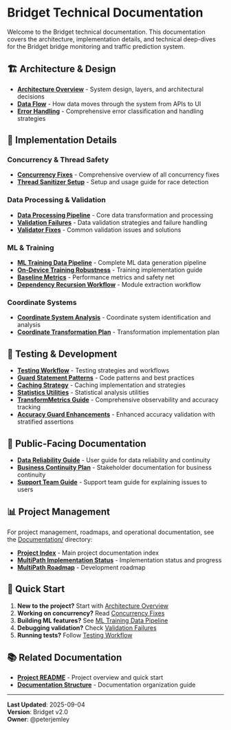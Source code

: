# Bridget Technical Documentation

Welcome to the Bridget technical documentation. This documentation covers the architecture, implementation details, and technical deep-dives for the Bridget bridge monitoring and traffic prediction system.

## 🏗️ Architecture & Design

- **[Architecture Overview](ArchitectureOverview.md)** - System design, layers, and architectural decisions
- **[Data Flow](DataFlow.md)** - How data moves through the system from APIs to UI
- **[Error Handling](ErrorHandling.md)** - Comprehensive error classification and handling strategies

## 🔧 Implementation Details

### Concurrency & Thread Safety
- **[Concurrency Fixes](ConcurrencyFixes.md)** - Comprehensive overview of all concurrency fixes
- **[Thread Sanitizer Setup](Articles/ThreadSanitizer_Setup.md)** - Setup and usage guide for race detection

### Data Processing & Validation
- **[Data Processing Pipeline](DataProcessingPipeline.md)** - Core data transformation and processing
- **[Validation Failures](ValidationFailures.md)** - Data validation strategies and failure handling
- **[Validator Fixes](ValidatorFixes.md)** - Common validation issues and solutions

### ML & Training
- **[ML Training Data Pipeline](MLTrainingDataPipeline.md)** - Complete ML data generation pipeline
- **[On-Device Training Robustness](Articles/OnDeviceTrainingRobustness.md)** - Training implementation guide
- **[Baseline Metrics](Articles/BaselineMetrics.md)** - Performance metrics and safety net
- **[Dependency Recursion Workflow](Articles/DependencyRecursionWorkflow.md)** - Module extraction workflow

### Coordinate Systems
- **[Coordinate System Analysis](CoordinateSystemAnalysis.md)** - Coordinate system identification and analysis
- **[Coordinate Transformation Plan](CoordinateTransformationPlan.md)** - Transformation implementation plan

## 🧪 Testing & Development

- **[Testing Workflow](TestingWorkflow.md)** - Testing strategies and workflows
- **[Guard Statement Patterns](GuardStatementPatterns.md)** - Code patterns and best practices
- **[Caching Strategy](CachingStrategy.md)** - Caching implementation and strategies
- **[Statistics Utilities](StatisticsUtilitiesSummary.md)** - Statistical analysis utilities
- **[TransformMetrics Guide](TransformMetricsGuide.md)** - Comprehensive observability and accuracy tracking
- **[Accuracy Guard Enhancements](AccuracyGuardEnhancements.md)** - Enhanced accuracy validation with stratified assertions

## 👥 Public-Facing Documentation

- **[Data Reliability Guide](DataReliabilityGuide.md)** - User guide for data reliability and continuity
- **[Business Continuity Plan](BusinessContinuityPlan.md)** - Stakeholder documentation for business continuity
- **[Support Team Guide](SupportTeamGuide.md)** - Support team guide for explaining issues to users

## 📊 Project Management

For project management, roadmaps, and operational documentation, see the [Documentation/](../Documentation/) directory:

- **[Project Index](../Documentation/PROJECT_INDEX.md)** - Main project documentation index
- **[MultiPath Implementation Status](../Documentation/MultiPath_Implementation_Status.md)** - Implementation status and progress
- **[MultiPath Roadmap](../Documentation/MULTIPATH_ROADMAP.md)** - Development roadmap

## 🚀 Quick Start

1. **New to the project?** Start with [Architecture Overview](ArchitectureOverview.md)
2. **Working on concurrency?** Read [Concurrency Fixes](ConcurrencyFixes.md)
3. **Building ML features?** See [ML Training Data Pipeline](MLTrainingDataPipeline.md)
4. **Debugging validation?** Check [Validation Failures](ValidationFailures.md)
5. **Running tests?** Follow [Testing Workflow](TestingWorkflow.md)

## 📚 Related Documentation

- **[Project README](../../README.md)** - Project overview and quick start
- **[Documentation Structure](../Documentation/DOCUMENTATION_STRUCTURE.md)** - Documentation organization guide

---

**Last Updated**: 2025-09-04  
**Version**: Bridget v2.0  
**Owner**: @peterjemley
